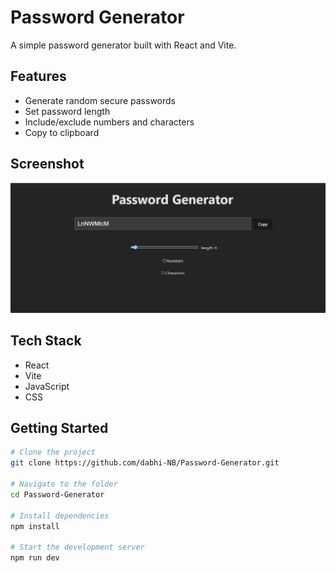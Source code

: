 # Password Generator

A simple password generator built with React and Vite.

## Features

- Generate random secure passwords
- Set password length
- Include/exclude numbers and characters
- Copy to clipboard

## Screenshot

![Password Generator Screenshot](./pg.JPG) <!-- Make sure your image is named `screenshot.png` and placed in the root folder -->

## Tech Stack

- React
- Vite
- JavaScript
- CSS

## Getting Started

```bash
# Clone the project
git clone https://github.com/dabhi-NB/Password-Generator.git

# Navigate to the folder
cd Password-Generator

# Install dependencies
npm install

# Start the development server
npm run dev
